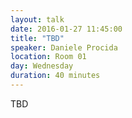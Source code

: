 ```yaml
---
layout: talk
date: 2016-01-27 11:45:00
title: "TBD"
speaker: Daniele Procida
location: Room 01
day: Wednesday
duration: 40 minutes
---
```


TBD
